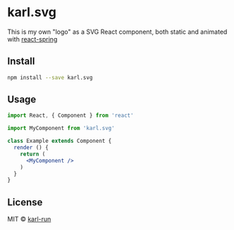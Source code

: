 # karl.svg

This is my own "logo" as a SVG React component, both static and animated with [react-spring](https://github.com/drcmda/react-spring)

## Install

```bash
npm install --save karl.svg
```

## Usage

```jsx
import React, { Component } from 'react'

import MyComponent from 'karl.svg'

class Example extends Component {
  render () {
    return (
      <MyComponent />
    )
  }
}
```

## License

MIT © [karl-run](https://github.com/karl-run)

